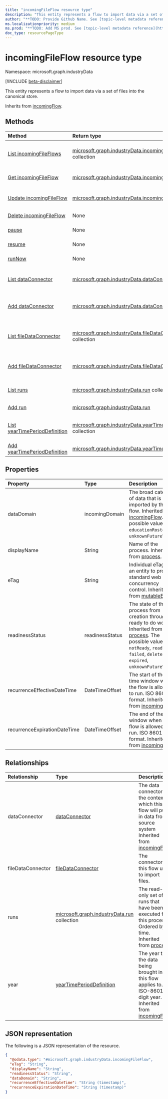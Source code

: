 ```yaml
---
title: "incomingFileFlow resource type"
description: "This entity represents a flow to import data via a set of files into the canonical store."
author: "**TODO: Provide Github Name. See [topic-level metadata reference](https://msgo.azurewebsites.net/add/document/guidelines/metadata.html#topic-level-metadata)**"
ms.localizationpriority: medium
ms.prod: "**TODO: Add MS prod. See [topic-level metadata reference](https://msgo.azurewebsites.net/add/document/guidelines/metadata.html#topic-level-metadata)**"
doc_type: resourcePageType
---
```


# incomingFileFlow resource type

Namespace: microsoft.graph.industryData

[!INCLUDE [beta-disclaimer](../../includes/beta-disclaimer.md)]

This entity represents a flow to import data via a set of files into the canonical store.


Inherits from [incomingFlow](../resources/industrydata-incomingflow.md).

## Methods
|Method|Return type|Description|
|:---|:---|:---|
|[List incomingFileFlows](../api/industrydata-incomingfileflow-list.md)|[microsoft.graph.industryData.incomingFileFlow](../resources/industrydata-incomingfileflow.md) collection|Get a list of the [incomingFileFlow](../resources/industrydata-incomingfileflow.md) objects and their properties.|
|[Get incomingFileFlow](../api/industrydata-incomingfileflow-get.md)|[microsoft.graph.industryData.incomingFileFlow](../resources/industrydata-incomingfileflow.md)|Read the properties and relationships of an [incomingFileFlow](../resources/industrydata-incomingfileflow.md) object.|
|[Update incomingFileFlow](../api/industrydata-incomingfileflow-update.md)|[microsoft.graph.industryData.incomingFileFlow](../resources/industrydata-incomingfileflow.md)|Update the properties of an [incomingFileFlow](../resources/industrydata-incomingfileflow.md) object.|
|[Delete incomingFileFlow](../api/industrydata-incomingfileflow-delete.md)|None|Deletes an [incomingFileFlow](../resources/industrydata-incomingfileflow.md) object.|
|[pause](../api/industrydata-incomingfileflow-pause.md)|None|Pause the flow after the current run completes.|
|[resume](../api/industrydata-incomingfileflow-resume.md)|None|Resume running the flow next time it is scheduled.|
|[runNow](../api/industrydata-incomingfileflow-runnow.md)|None|Run the flow as soon as possible.|
|[List dataConnector](../api/industrydata-incomingfileflow-list-dataconnector.md)|[microsoft.graph.industryData.dataConnector](../resources/industrydata-dataconnector.md) collection|Get the dataConnector resources from the dataConnector navigation property.|
|[Add dataConnector](../api/industrydata-incomingfileflow-post-dataconnector.md)|[microsoft.graph.industryData.dataConnector](../resources/industrydata-dataconnector.md)|Add dataConnector by posting to the dataConnector collection.|
|[List fileDataConnector](../api/industrydata-incomingfileflow-list-filedataconnector.md)|[microsoft.graph.industryData.fileDataConnector](../resources/industrydata-filedataconnector.md) collection|Get the fileDataConnector resources from the fileDataConnector navigation property.|
|[Add fileDataConnector](../api/industrydata-incomingfileflow-post-filedataconnector.md)|[microsoft.graph.industryData.fileDataConnector](../resources/industrydata-filedataconnector.md)|Add fileDataConnector by posting to the fileDataConnector collection.|
|[List runs](../api/industrydata-incomingfileflow-list-runs.md)|[microsoft.graph.industryData.run](../resources/industrydata-run.md) collection|Get the run resources from the runs navigation property.|
|[Add run](../api/industrydata-incomingfileflow-post-runs.md)|[microsoft.graph.industryData.run](../resources/industrydata-run.md)|Add runs by posting to the runs collection.|
|[List yearTimePeriodDefinition](../api/industrydata-incomingfileflow-list-year.md)|[microsoft.graph.industryData.yearTimePeriodDefinition](../resources/industrydata-yeartimeperioddefinition.md) collection|Get the yearTimePeriodDefinition resources from the year navigation property.|
|[Add yearTimePeriodDefinition](../api/industrydata-incomingfileflow-post-year.md)|[microsoft.graph.industryData.yearTimePeriodDefinition](../resources/industrydata-yeartimeperioddefinition.md)|Add year by posting to the year collection.|

## Properties
|Property|Type|Description|
|:---|:---|:---|
|dataDomain|incomingDomain|The broad category of data that is being imported by this flow. Inherited from [incomingFlow](../resources/industrydata-incomingflow.md). The possible values are: `educationRostering`, `unknownFutureValue`.|
|displayName|String|Name of the process. Inherited from [process](../resources/industrydata-process.md).|
|eTag|String|Individual eTag for an entity to provide standard web concurrency control. Inherited from [mutableEntity](../resources/industrydata-mutableentity.md).|
|readinessStatus|readinessStatus|The state of the process from creation through to ready to do work. Inherited from [process](../resources/industrydata-process.md). The possible values are: `notReady`, `ready`, `failed`, `deleted`, `expired`, `unknownFutureValue`.|
|recurrenceEffectiveDateTime|DateTimeOffset|The start of the time window when the flow is allowed to run. ISO 8601 format. Inherited from [incomingFlow](../resources/industrydata-incomingflow.md).|
|recurrenceExpirationDateTime|DateTimeOffset|The end of the time window when the flow is allowed to run. ISO 8601 format. Inherited from [incomingFlow](../resources/industrydata-incomingflow.md).|

## Relationships
|Relationship|Type|Description|
|:---|:---|:---|
|dataConnector|[dataConnector](../resources/industrydata-dataconnector.md)|The data connector in the context of which this flow will pull in data from a source system Inherited from [incomingFlow](../resources/incomingflow.md)|
|fileDataConnector|[fileDataConnector](../resources/industrydata-filedataconnector.md)|The connector this flow uses to import files.|
|runs|[microsoft.graph.industryData.run](../resources/industrydata-run.md) collection|The read-only set of runs that have been executed for this process. Ordered by time. Inherited from [process](../resources/process.md)|
|year|[yearTimePeriodDefinition](../resources/industrydata-yeartimeperioddefinition.md)|The year that the data being brought in via this flow applies to. ISO-8601 4-digit year. Inherited from [incomingFlow](../resources/incomingflow.md)|

## JSON representation
The following is a JSON representation of the resource.
<!-- {
  "blockType": "resource",
  "keyProperty": "id",
  "@odata.type": "microsoft.graph.industryData.incomingFileFlow",
  "baseType": "microsoft.graph.industryData.incomingFlow",
  "openType": false
}
-->
``` json
{
  "@odata.type": "#microsoft.graph.industryData.incomingFileFlow",
  "eTag": "String",
  "displayName": "String",
  "readinessStatus": "String",
  "dataDomain": "String",
  "recurrenceEffectiveDateTime": "String (timestamp)",
  "recurrenceExpirationDateTime": "String (timestamp)"
}
```

